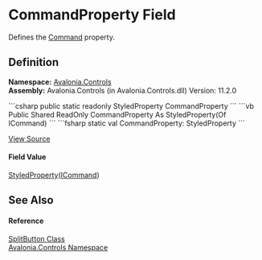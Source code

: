 # CommandProperty Field


Defines the <a href="P_Avalonia_Controls_SplitButton_Command">Command</a> property.



## Definition
**Namespace:** <a href="N_Avalonia_Controls">Avalonia.Controls</a>  
**Assembly:** Avalonia.Controls (in Avalonia.Controls.dll) Version: 11.2.0

<Tabs groupId="api-code-preview">
<TabItem value="csharp" label="C#">
```csharp
public static readonly StyledProperty<ICommand?> CommandProperty
```
</TabItem>
<TabItem value="vb" label="VB">
```vb
Public Shared ReadOnly CommandProperty As StyledProperty(Of ICommand)
```
</TabItem>
<TabItem value="fsharp" label="F#">
```fsharp
static val CommandProperty: StyledProperty<ICommand>
```
</TabItem>
</Tabs>



<a href="https://github.com/AvaloniaUI/Avalonia/tree/master/src/Avalonia.Controls/SplitButton/SplitButton.cs" title="View the source code">View Source</a>



#### Field Value
<a href="T_Avalonia_StyledProperty_1">StyledProperty</a>(<a href="https://learn.microsoft.com/dotnet/api/system.windows.input.icommand" target="_blank" rel="noopener noreferrer">ICommand</a>)

## See Also


#### Reference
<a href="T_Avalonia_Controls_SplitButton">SplitButton Class</a>  
<a href="N_Avalonia_Controls">Avalonia.Controls Namespace</a>  

